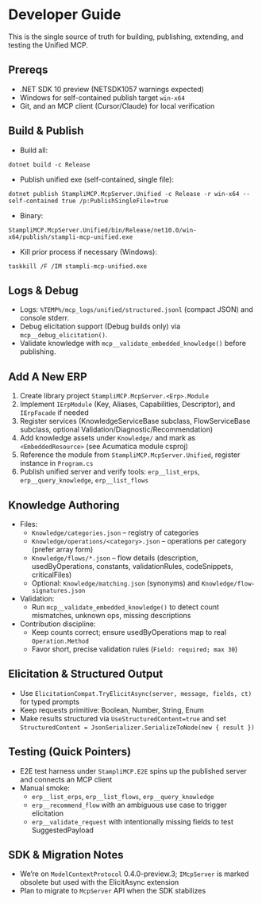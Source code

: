 # Developer Guide

This is the single source of truth for building, publishing, extending, and testing the Unified MCP.

## Prereqs
- .NET SDK 10 preview (NETSDK1057 warnings expected)
- Windows for self-contained publish target `win-x64`
- Git, and an MCP client (Cursor/Claude) for local verification

## Build & Publish
- Build all:
```
dotnet build -c Release
```
- Publish unified exe (self-contained, single file):
```
dotnet publish StampliMCP.McpServer.Unified -c Release -r win-x64 --self-contained true /p:PublishSingleFile=true
```
- Binary:
```
StampliMCP.McpServer.Unified/bin/Release/net10.0/win-x64/publish/stampli-mcp-unified.exe
```
- Kill prior process if necessary (Windows):
```
taskkill /F /IM stampli-mcp-unified.exe
```

## Logs & Debug
- Logs: `%TEMP%/mcp_logs/unified/structured.jsonl` (compact JSON) and console stderr.
- Debug elicitation support (Debug builds only) via `mcp__debug_elicitation()`.
- Validate knowledge with `mcp__validate_embedded_knowledge()` before publishing.

## Add A New ERP
1) Create library project `StampliMCP.McpServer.<Erp>.Module`
2) Implement `IErpModule` (Key, Aliases, Capabilities, Descriptor), and `IErpFacade` if needed
3) Register services (KnowledgeServiceBase subclass, FlowServiceBase subclass, optional Validation/Diagnostic/Recommendation)
4) Add knowledge assets under `Knowledge/` and mark as `<EmbeddedResource>` (see Acumatica module csproj)
5) Reference the module from `StampliMCP.McpServer.Unified`, register instance in `Program.cs`
6) Publish unified server and verify tools: `erp__list_erps`, `erp__query_knowledge`, `erp__list_flows`

## Knowledge Authoring
- Files:
  - `Knowledge/categories.json` – registry of categories
  - `Knowledge/operations/<category>.json` – operations per category (prefer array form)
  - `Knowledge/flows/*.json` – flow details (description, usedByOperations, constants, validationRules, codeSnippets, criticalFiles)
  - Optional: `Knowledge/matching.json` (synonyms) and `Knowledge/flow-signatures.json`
- Validation:
  - Run `mcp__validate_embedded_knowledge()` to detect count mismatches, unknown ops, missing descriptions
- Contribution discipline:
  - Keep counts correct; ensure usedByOperations map to real `Operation.Method`
  - Favor short, precise validation rules (`Field: required; max 30`)

## Elicitation & Structured Output
- Use `ElicitationCompat.TryElicitAsync(server, message, fields, ct)` for typed prompts
- Keep requests primitive: Boolean, Number, String, Enum
- Make results structured via `UseStructuredContent=true` and set `StructuredContent = JsonSerializer.SerializeToNode(new { result })`

## Testing (Quick Pointers)
- E2E test harness under `StampliMCP.E2E` spins up the published server and connects an MCP client
- Manual smoke:
  - `erp__list_erps`, `erp__list_flows`, `erp__query_knowledge`
  - `erp__recommend_flow` with an ambiguous use case to trigger elicitation
  - `erp__validate_request` with intentionally missing fields to test SuggestedPayload

## SDK & Migration Notes
- We’re on `ModelContextProtocol` 0.4.0-preview.3; `IMcpServer` is marked obsolete but used with the ElicitAsync extension
- Plan to migrate to `McpServer` API when the SDK stabilizes
